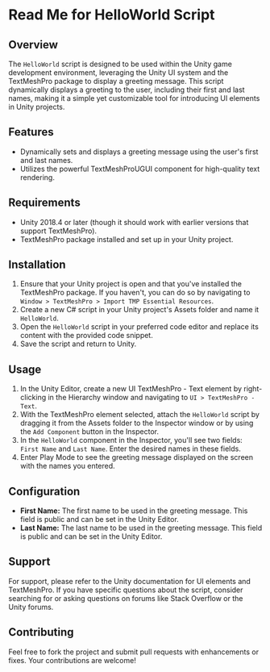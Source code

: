 # Read Me for HelloWorld Script

## Overview
The `HelloWorld` script is designed to be used within the Unity game development environment, leveraging the Unity UI system and the TextMeshPro package to display a greeting message. This script dynamically displays a greeting to the user, including their first and last names, making it a simple yet customizable tool for introducing UI elements in Unity projects.

## Features
- Dynamically sets and displays a greeting message using the user's first and last names.
- Utilizes the powerful TextMeshProUGUI component for high-quality text rendering.

## Requirements
- Unity 2018.4 or later (though it should work with earlier versions that support TextMeshPro).
- TextMeshPro package installed and set up in your Unity project.

## Installation
1. Ensure that your Unity project is open and that you've installed the TextMeshPro package. If you haven't, you can do so by navigating to `Window > TextMeshPro > Import TMP Essential Resources`.
2. Create a new C# script in your Unity project's Assets folder and name it `HelloWorld`.
3. Open the `HelloWorld` script in your preferred code editor and replace its content with the provided code snippet.
4. Save the script and return to Unity.

## Usage
1. In the Unity Editor, create a new UI TextMeshPro - Text element by right-clicking in the Hierarchy window and navigating to `UI > TextMeshPro - Text`.
2. With the TextMeshPro element selected, attach the `HelloWorld` script by dragging it from the Assets folder to the Inspector window or by using the `Add Component` button in the Inspector.
3. In the `HelloWorld` component in the Inspector, you'll see two fields: `First Name` and `Last Name`. Enter the desired names in these fields.
4. Enter Play Mode to see the greeting message displayed on the screen with the names you entered.

## Configuration
- **First Name:** The first name to be used in the greeting message. This field is public and can be set in the Unity Editor.
- **Last Name:** The last name to be used in the greeting message. This field is public and can be set in the Unity Editor.

## Support
For support, please refer to the Unity documentation for UI elements and TextMeshPro. If you have specific questions about the script, consider searching for or asking questions on forums like Stack Overflow or the Unity forums.

## Contributing
Feel free to fork the project and submit pull requests with enhancements or fixes. Your contributions are welcome!
